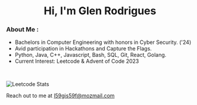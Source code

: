 <h1 align="center">Hi, I'm Glen Rodrigues</h1>
<h3>About Me :</h3>
<ul>
<li>Bachelors in Computer Engineering with honors in Cyber Security. ('24)</li>
<li>Avid participation in Hackathons and Capture the Flags.</li>
<li>Python, Java, C++, Javascript, Bash, SQL, Git, React, Golang. </li>
<li>Current Interest: Leetcode & Advent of Code 2023</li>
</ul>
<br>

![Leetcode Stats](https://leetcard.jacoblin.cool/glenrogers1234?ext=contest)

Reach out to me at l59gis59f@mozmail.com
